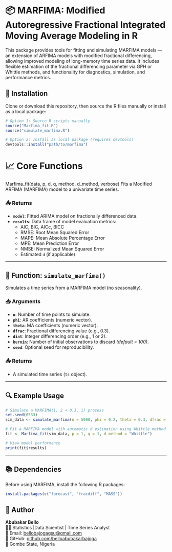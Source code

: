 # 📦 MARFIMA: Modified Autoregressive Fractional Integrated Moving Average Modeling in R

This package provides tools for fitting and simulating MARFIMA models — an extension of ARFIMA models with modified fractional differencing, allowing improved modeling of long-memory time series data. It includes flexible estimation of the fractional differencing parameter via GPH or Whittle methods, and functionality for diagnostics, simulation, and performance metrics.

## 🔧 Installation

Clone or download this repository, then source the R files manually or install as a local package:

```R
# Option 1: Source R scripts manually
source("Marfima_fit.R")
source("simulate_marfima.R")

# Option 2: Install as local package (requires devtools)
devtools::install("path/to/marfima")
```

# 📈 Core Functions
Marfima_fit(data, p, d, q, method, d_method, verbose)
Fits a Modified ARFIMA (MARFIMA) model to a univariate time series.

### 📤 Returns

- **`model`**: Fitted ARIMA model on fractionally differenced data.  
- **`results`**: Data frame of model evaluation metrics:
  - AIC, BIC, AICc, BICC  
  - RMSE: Root Mean Squared Error  
  - MAPE: Mean Absolute Percentage Error  
  - MPE: Mean Prediction Error  
  - NMSE: Normalized Mean Squared Error  
  - Estimated `d` (if applicable)

---

## 🔁 Function: `simulate_marfima()`

Simulates a time series from a MARFIMA model (no seasonality).

### 📥 Arguments

- **`n`**: Number of time points to simulate.  
- **`phi`**: AR coefficients (numeric vector).  
- **`theta`**: MA coefficients (numeric vector).  
- **`dfrac`**: Fractional differencing value (e.g., 0.3).  
- **`dint`**: Integer differencing order (e.g., 1 or 2).  
- **`burnin`**: Number of initial observations to discard *(default = 100)*.  
- **`seed`**: Optional seed for reproducibility.

### 📤 Returns

- A simulated time series (`ts` object).

---

## 🔍 Example Usage

```r
# Simulate a MARFIMA(1, 2 + 0.3, 1) process
set.seed(6533)
sim_data <- simulate_marfima(n = 5000, phi = 0.2, theta = 0.3, dfrac = 0.3, dint = 2)

# Fit a MARFIMA model with automatic d estimation using Whittle method
fit <- Marfima_fit(sim_data, p = 1, q = 1, d_method = "Whittle")

# View model performance
print(fit$results)
```

---

## 📚 Dependencies

Before using MARFIMA, install the following R packages:

```r
install.packages(c("forecast", "fracdiff", "MASS"))
```

## 👤 Author

**Abubakar Bello**  
🧑‍💻  Statistics |Data Scientist | Time Series Analyst  
📧 Email: [bellobajogagsu@gmail.com](mailto:bellobajogagsu@gmail.com)  
🔗 GitHub: [github.com/belloabubakarbajoga](https://github.com/belloabubakarbajoga)  
📍 Gombe State, Nigeria  

